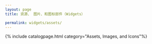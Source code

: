 ```yaml
---
layout: page
title: 资源、 图片、和图标部件（Widgets）

permalink: widgets/assets/
---
```

{% include catalogpage.html category="Assets, Images, and Icons"%}